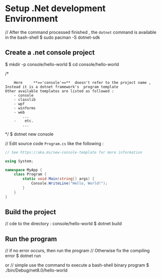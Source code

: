 # Setup .Net development Environment 
// After the command processed finished , the `dotnet` command is available in the bash-shell 
$ sudo pacman -S dotnet-sdk


## Create a .net console  project
$ mkdir -p console/hello-world
$ cd  console/hello-world

/*

        Here     **=='console'==**  doesn't refer to the project name , Instead it is a dotnet framework's  program template
    Other available templates are listed as followed :
        - console
        - classlib
        - wpf
        - winforms
        - web
            ...
        -    etc.
            ...

*/
$ dotnet new console

// Edit source code `Program.cs`   like the following : 

```C#
// See https://aka.ms/new-console-template for more information

using System;

namespace MyApp {
    class Program {
        static void Main(string[] args) {
            Console.WriteLine("Hello, World!");
        }
    }
}

```

## Build the project
// cde to the directory :  console/hello-world
$ dotnet build


## Run the program
// if no error occurs, then run the program 
//   Otherwise fix the compiling error 
$ dotnet run

or 
// simple use the command to execute a bash-shell binary program
$ ./bin/Debug/net8.0/hello-world 


